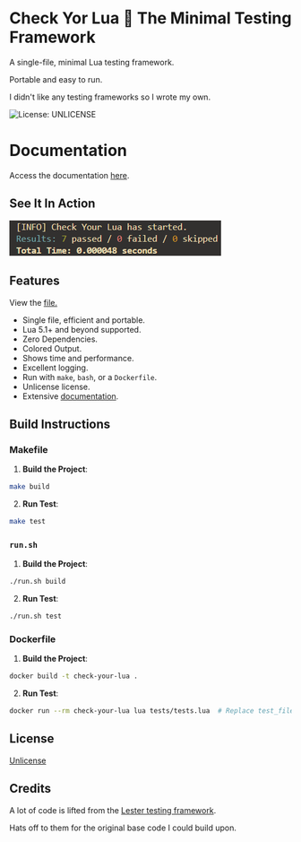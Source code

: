 # Check Yor Lua 🔎 The Minimal Testing Framework

A single-file, minimal Lua testing framework. 

Portable and easy to run.

I didn't like any testing frameworks so I wrote my own.

![License: UNLICENSE](https://img.shields.io/badge/License-UNLICENSE-blue.svg)

# Documentation

Access the documentation [here](https://sieep-coding.github.io/cyl-docs/).

## See It In Action

![](https://github.com/Sieep-Coding/Check-Your-Lua/blob/main/assets/simple.png)

## Features

View the [file.](https://github.com/Sieep-Coding/Check-Your-Lua/blob/main/checkyour.lua)

- Single file, efficient and portable.
- Lua 5.1+ and beyond supported.
- Zero Dependencies.
- Colored Output.
- Shows time and performance.
- Excellent logging.
- Run with `make`, `bash`, or a `Dockerfile`.
- Unlicense license.
- Extensive [documentation](https://sieep-coding.github.io/cyl-docs/).

## Build Instructions

### Makefile

1. **Build the Project**:
```bash
make build
```

2. **Run Test**:
 ```bash
make test
```

### `run.sh`
1. **Build the Project**:
```bash
./run.sh build
```

2. **Run Test**:
 ```bash
./run.sh test
```

### Dockerfile
1. **Build the Project**:
```bash
docker build -t check-your-lua .
```

2. **Run Test**:
 ```bash
docker run --rm check-your-lua lua tests/tests.lua  # Replace test_file.lua with your actual test file

```

## License

[Unlicense](https://github.com/Sieep-Coding/Check-Your-Lua/blob/main/LICENSE)

## Credits

A lot of code is lifted from the [Lester testing framework](https://github.com/edubart/lester).

Hats off to them for the original base code I could build upon.
